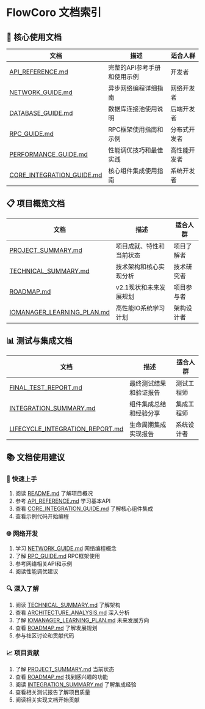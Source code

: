 # FlowCoro 文档索引

## 📖 核心使用文档

| 文档 | 描述 | 适合人群 |
|------|------|---------|
| [API_REFERENCE.md](API_REFERENCE.md) | 完整的API参考手册和使用示例 | 开发者 |
| [NETWORK_GUIDE.md](NETWORK_GUIDE.md) | 异步网络编程详细指南 | 网络开发者 |
| [DATABASE_GUIDE.md](DATABASE_GUIDE.md) | 数据库连接池使用说明 | 后端开发者 |
| [RPC_GUIDE.md](RPC_GUIDE.md) | RPC框架使用指南和示例 | 分布式开发者 |
| [PERFORMANCE_GUIDE.md](PERFORMANCE_GUIDE.md) | 性能调优技巧和最佳实践 | 高性能开发者 |
| [CORE_INTEGRATION_GUIDE.md](CORE_INTEGRATION_GUIDE.md) | 核心组件集成使用指南 | 系统开发者 |

## 📋 项目概览文档

| 文档 | 描述 | 适合人群 |
|------|------|---------|
| [PROJECT_SUMMARY.md](PROJECT_SUMMARY.md) | 项目成就、特性和当前状态 | 项目了解者 |
| [TECHNICAL_SUMMARY.md](TECHNICAL_SUMMARY.md) | 技术架构和核心实现分析 | 技术研究者 |
| [ROADMAP.md](ROADMAP.md) | v2.1现状和未来发展规划 | 项目参与者 |
| [IOMANAGER_LEARNING_PLAN.md](IOMANAGER_LEARNING_PLAN.md) | 高性能IO系统学习计划 | 架构设计者 |

## 📊 测试与集成文档

| 文档 | 描述 | 适合人群 |
|------|------|---------|
| [FINAL_TEST_REPORT.md](FINAL_TEST_REPORT.md) | 最终测试结果和验证报告 | 测试工程师 |
| [INTEGRATION_SUMMARY.md](INTEGRATION_SUMMARY.md) | 组件集成总结和经验分享 | 集成工程师 |
| [LIFECYCLE_INTEGRATION_REPORT.md](LIFECYCLE_INTEGRATION_REPORT.md) | 生命周期集成实现报告 | 系统设计者 |

## 📚 文档使用建议

### 🚀 快速上手

1. 阅读 [README.md](../README.md) 了解项目概况
2. 参考 [API_REFERENCE.md](API_REFERENCE.md) 学习基本API
3. 查看 [CORE_INTEGRATION_GUIDE.md](CORE_INTEGRATION_GUIDE.md) 了解核心组件集成
4. 查看示例代码开始编程

### 🌐 网络开发

1. 学习 [NETWORK_GUIDE.md](NETWORK_GUIDE.md) 网络编程概念
2. 了解 [RPC_GUIDE.md](RPC_GUIDE.md) RPC框架使用
3. 参考网络相关API和示例
4. 阅读性能调优建议

### 🔍 深入了解

1. 阅读 [TECHNICAL_SUMMARY.md](TECHNICAL_SUMMARY.md) 了解架构
2. 查看 [ARCHITECTURE_ANALYSIS.md](ARCHITECTURE_ANALYSIS.md) 深入分析
3. 了解 [IOMANAGER_LEARNING_PLAN.md](IOMANAGER_LEARNING_PLAN.md) 未来发展方向
4. 查看 [ROADMAP.md](ROADMAP.md) 了解发展规划
5. 参与社区讨论和贡献代码

### 📈 项目贡献

1. 了解 [PROJECT_SUMMARY.md](PROJECT_SUMMARY.md) 当前状态
2. 查看 [ROADMAP.md](ROADMAP.md) 找到感兴趣的功能
3. 阅读 [INTEGRATION_SUMMARY.md](INTEGRATION_SUMMARY.md) 了解集成经验
4. 查看相关测试报告了解项目质量
5. 阅读相关实现文档开始贡献

